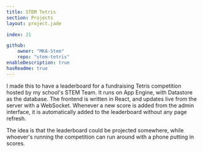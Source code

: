 ```yaml
---
title: STEM Tetris
section: Projects
layout: project.jade

index: 21

github:
    owner: "MKA-Stem"
    repo: "stem-tetris"
enableDescription: true
hasReadme: true
---
```


I made this to have a leaderboard for a fundraising Tetris competition hosted by my school's STEM Team. It runs on App Engine, with Datastore as the database. The frontend is written in React, and updates live from the server with a WebSocket. Whenever a new score is added from the admin interface, it is automatically added to the leaderboard without any page refresh. 

The idea is that the leaderboard could be projected somewhere, while whoever's running the competition can run around with a phone putting in scores. 
